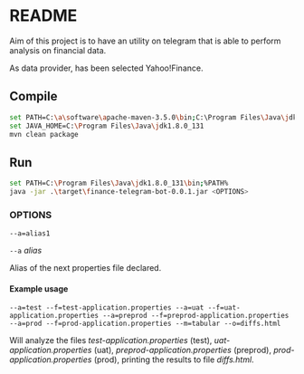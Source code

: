 # README

Aim of this project is to have an utility on telegram that is able to perform analysis on financial data.

As data provider, has been selected Yahoo!Finance.

## Compile

```bash
set PATH=C:\a\software\apache-maven-3.5.0\bin;C:\Program Files\Java\jdk1.8.0_131\bin;%PATH%
set JAVA_HOME=C:\Program Files\Java\jdk1.8.0_131
mvn clean package
```

## Run

```bash
set PATH=C:\Program Files\Java\jdk1.8.0_131\bin;%PATH%
java -jar .\target\finance-telegram-bot-0.0.1.jar <OPTIONS>
```

### OPTIONS

`--a=alias1`

`--a` _alias_

Alias of the next properties file declared.

#### Example usage

`--a=test --f=test-application.properties --a=uat --f=uat-application.properties --a=preprod --f=preprod-application.properties --a=prod --f=prod-application.properties --m=tabular --o=diffs.html`

Will analyze the files _test-application.properties_ (test), _uat-application.properties_ (uat), _preprod-application.properties_ (preprod), _prod-application.properties_ (prod), printing the results to file _diffs.html_.